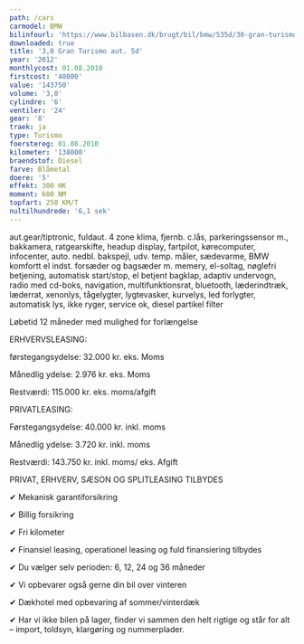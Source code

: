 ```yaml
---
path: /cars
carmodel: BMW
bilinfourl: 'https://www.bilbasen.dk/brugt/bil/bmw/535d/30-gran-turismo-aut-5d/4216675'
downloaded: true
title: '3,0 Gran Turismo aut. 5d'
year: '2012'
monthlycost: 01.08.2010
firstcost: '40000'
value: '143750'
volume: '3,0'
cylindre: '6'
ventiler: '24'
gear: '8'
traek: ja
type: Turismo
foerstereg: 01.08.2010
kilometer: '138000'
braendstof: Diesel
farve: Blåmetal
doere: '5'
effekt: 300 HK
moment: 600 NM
topfart: 250 KM/T
nultilhundrede: '6,1 sek'
---
```

aut.gear/tiptronic, fuldaut. 4 zone klima, fjernb. c.lås, parkeringssensor m., bakkamera, ratgearskifte, headup display, fartpilot, kørecomputer, infocenter, auto. nedbl. bakspejl, udv. temp. måler, sædevarme, BMW komfortt el indst. forsæder og bagsæder m. memery, el-soltag, nøglefri betjening, automatisk start/stop, el betjent bagklap, adaptiv undervogn, radio med cd-boks, navigation, multifunktionsrat, bluetooth, læderindtræk, læderrat, xenonlys, tågelygter, lygtevasker, kurvelys, led forlygter, automatisk lys, ikke ryger, service ok, diesel partikel filter



Løbetid 12 måneder med mulighed for forlængelse 



ERHVERVSLEASING:

førstegangsydelse: 32.000 kr. eks. Moms 

Månedlig ydelse: 2.976 kr. eks. Moms

Restværdi: 115.000 kr. eks. moms/afgift



PRIVATLEASING:

Førstegangsydelse: 40.000 kr. inkl. moms

Månedlig ydelse: 3.720 kr. inkl. moms

Restværdi: 143.750 kr. inkl. moms/ eks. Afgift



PRIVAT, ERHVERV, SÆSON OG SPLITLEASING TILBYDES 



✔ Mekanisk garantiforsikring 

✔ Billig forsikring 

✔ Fri kilometer

✔ Finansiel leasing, operationel leasing og fuld finansiering tilbydes

✔ Du vælger selv perioden: 6, 12, 24 og 36 måneder

✔ Vi opbevarer også gerne din bil over vinteren 

✔ Dækhotel med opbevaring af sommer/vinterdæk

✔ Har vi ikke bilen på lager, finder vi sammen den helt rigtige og står for alt – import, toldsyn, klargøring og nummerplader.
